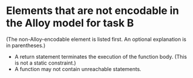 # Elements that are not encodable in the Alloy model for task B

(The non-Alloy-encodable element is listed first. An optional explanation is in parentheses.)

- A return statement terminates the execution of the function body. (This is not a static constraint.)
- A function may not contain unreachable statements.
